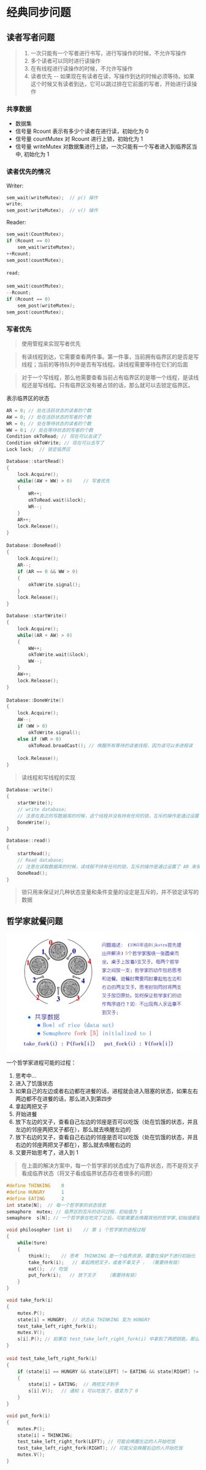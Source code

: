 # 经典同步问题

## 读者写者问题

> 1. 一次只能有一个写者进行书写，进行写操作的时候，不允许写操作
> 2. 多个读者可以同时进行读操作
> 3. 在有线程进行读操作的时候，不允许写操作
> 4. 读者优先 -- 如果现在有读者在读，写操作到达的时候必须等待。如果这个时候又有读者到达，它可以跳过排在它前面的写者，开始进行读操作

### 共享数据

* 数据集
* 信号量  Rcount 表示有多少个读者在进行读，初始化为 0
* 信号量 countMutex 对 Rcount 进行上锁，初始化为 1
* 信号量 writeMutex 对数据集进行上锁，一次只能有一个写者进入到临界区当中, 初始化为 1

### 读者优先的情况

Writer:

```c++
sem_wait(writeMutex);  // p() 操作
write;
sem_post(writeMutex);  // v() 操作
```

Reader:

```c++
sem_wait(CountMutex);
if (Rcount == 0)
    sem_wait(writeMutex);
++Rcount;
sem_post(countMutex);

read;

sem_wait(countMutex);
--Rcount;
if (Rcount == 0)
    sem_post(writeMutex);
sem_post(countMutex);
```

### 写者优先

> 使用管程来实现写者优先

> 有读线程到达，它需要查看两件事。第一件事，当前拥有临界区的是否是写线程；当前的等待队列中是否有写线程。读线程需要等待在它们的后面

> 对于一个写线程，那么他需要查看当前占有临界区的是哪一个线程，是读线程还是写线程。只有临界区没有被占领的话，那么就可以去锁定临界区。

表示临界区的状态

```c++
AR = 0; // 处在活跃状态的读者的个数
AW = 0; // 处在活跃状态的写者的个数
WR = 0; // 处在等待状态的读者的个数
WW = 0； // 处在等待状态的写者的个数
Condition okToRead; // 现在可以去读了
Condition okToWrite; // 现在可以去写了
Lock lock;	// 锁定临界区
```

```c++
Database::startRead()
{
    lock.Acquire();
    while((AW + WW) > 0)	// 写者优先
    {
        WR++;
        okToRead.wait(&lock);
        WR--;
    }
    AR++;
    lock.Release();
}

Database::DoneRead()
{
    lock.Acquire();
    AR--;
    if (AR == 0 && WW > 0)
    {
        okToWrite.signal();
    }
    lock.Release();
}
```

```c++
Database::startWrite()
{
    lock.Acquire();
    while((AR + AW) > 0)
    {
        WW++;
        okToWrite.wait(&lock);
        WW--;
    }
    AW++;
    lock.Release();
}

Database::DoneWrite()
{
    lock.Acquire();
    AW--;
    if (WW > 0)
        okToWrite.signal();
    else if (WR > 0)
        okToRead.broadCast(); // 唤醒所有等待的读者线程，因为读可以多进程读
    
    lock.Release();
}
```

> 读线程和写线程的实现

```c++
Database::write()
{
    startWrite();
    // write database;
    // 注意在真正的写数据库的时候，这个线程并没有持有任何的锁，互斥的操作是通过设置了 AW 来保证没有其他的线程可以进来
    DoneWrite();
}
```

```c++
Database::read()
{
    startRead();
    // Read database;
    // 注意在读取数据库的时候，读线程不持有任何的锁，互斥的操作是通过设置了 AR 来保证其他的线程无法进入临界区
    DoneRead();
}
```

> 锁只用来保证对几种状态变量和条件变量的设定是互斥的，并不锁定读写的数据



## 哲学家就餐问题

![](./img/10_6_1.png)

一个哲学家进程可能的过程：

1. 思考中...
2. 进入了饥饿状态
3. 如果自己的左边或者右边都在进餐的话，进程就会进入阻塞的状态，如果左右两边都不在进餐的话，那么进入到第四步
4. 拿起两把叉子
5. 开始进餐
6. 放下左边的叉子，查看自己左边的邻座是否可以吃饭（处在饥饿的状态，并且左边的邻座两把叉子都在），那么就去唤醒左边的
7. 放下右边的叉子，查看自己右边的邻座是否可以吃饭（处在饥饿的状态，并且右边的邻座两把叉子都在），那么就去唤醒右边的
8. 又要开始思考了，进入到 1

> 在上面的解决方案中，每一个哲学家的状态成为了临界状态，而不是将叉子看成临界状态（将叉子看成临界状态存在者很多的问题）

```c++
#define THINKING	0
#define HUNGRY		1
#define EATING		2
int state[N];  // 每一个哲学家的状态信息
semaphore  mutex; // 临界区的互斥的访问过程，初始值为 1
semaphore  s[N]; // 一个哲学家在吃完了之后，可能需要去唤醒其他的哲学家,初始值都是 0 
```

```c++
void philosopher (int i)	// 第 i 个哲学家的进程过程
{
    while(ture)
    {
        think();	// 思考  THINKING 是一个临界资源，需要在保护下进行初始化
        take_fork(i);	// 拿起两把叉子，或者不拿叉子 ， （需要持有锁）
        eat();	// 吃饭
        put_fork(i);   // 放下叉子    （需要持有锁）
    }
}
```

```c++
void take_fork(i)
{
    mutex.P();
    state[i] = HUNGRY;  // 状态从 THINKING 变为 HUNGRY
    test_take_left_right_fork(i);
    mutex.V();
    s[i].P(); // 如果在 test_take_left_right_fork(i) 中拿到了两把钥匙，那么这个时候的 s[i] == 1,自然在这里执行 P() 操作的时候是不会把阻塞，自然可以开始进行吃饭。如果在 test_take_left_right_fork(i) 中没有拿到钥匙，那么 s[i] == 0,那么在执行 P() 操作的时候，那么这里就会被阻塞，即无法进行吃饭
}

void test_take_left_right_fork(i)
{
    if (state[i] == HUNGRY && state[LEFT] != EATING && state[RIGHT] != EATING)
    {
        state[i] = EATING;	// 两把叉子到手
        s[i].V();	// 通知 i 可以吃饭了，值变为了 0 
    }
}
```

```c++
void put_fork(i)
{
    mutex.P();
    state[i] = THINKING;
    test_take_left_right_fork(LEFT); // 可能会唤醒左边的人开始吃饭
    test_take_left_right_fork(RIGHT); // 可能父会唤醒右边的人开始吃饭
    mutex.V();
}
```

